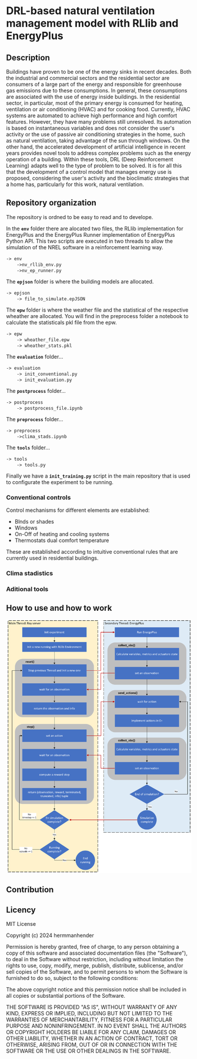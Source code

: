 # DRL-based natural ventilation management model with RLlib and EnergyPlus

## Description

Buildings have proven to be one of the energy sinks in recent decades. Both the industrial and commercial sectors and the residential sector are consumers of a large part of the energy and responsible for greenhouse gas emissions due to these consumptions. In general, these consumptions are associated with the use of energy inside buildings. In the residential sector, in particular, most of the primary energy is consumed for heating, ventilation or air conditioning (HVAC) and for cooking food. Currently, HVAC systems are automated to achieve high performance and high comfort features. However, they have many problems still unresolved. Its automation is based on instantaneous variables and does not consider the user's activity or the use of passive air conditioning strategies in the home, such as natural ventilation, taking advantage of the sun through windows. On the other hand, the accelerated development of artificial intelligence in recent years provides novel tools to address complex problems such as the energy operation of a building. Within these tools, DRL (Deep Reinforcement Learning) adapts well to the type of problem to be solved. It is for all this that the development of a control model that manages energy use is proposed, considering the user's activity and the bioclimatic strategies that a home has, particularly for this work, natural ventilation.

## Repository organization

The repository is ordned to be easy to read and to develope.

In the **`env`** folder there are alocated two files, the RLlib implementation for EnergyPlus and the
EnergyPlus Runner implementation of EnergyPlus Python API. This two scripts are executed in two threads 
to allow the simulation of the NREL software in a reinforcement learning way.
```
-> env
    ->nv_rllib_env.py
    ->nv_ep_runner.py
```
The **`epjson`** folder is where the building models are allocated.
```
-> epjson
    -> file_to_simulate.epJSON
```
The **`epw`** folder is where the weather file and the statistical of the respective wheather are allocated. You will find in the preprocess folder a notebook to calculate the statisticals pkl file from the epw.
```
-> epw
    -> wheather_file.epw
    -> wheather_stats.pkl
```
The **`evaluation`** folder...
```
-> evaluation
    -> init_conventional.py
    -> init_evaluation.py
```
The **`postprocess`** folder...
```
-> postprocess
    -> postprocess_file.ipynb
```
The **`preprocess`** folder...
```
-> preprocess
    ->clima_stads.ipynb
```
The **`tools`** folder...
```
-> tools
    -> tools.py
```
Finally we have a **`init_training.py`** script in the main repository that is used to configurate the 
experiment to be running.

### Conventional controls

Control mechanisms for different elements are established:

* Blnds or shades
* Windows
* On-Off of heating and cooling systems
* Thermostats dual comfort temperature

These are established according to intuitive conventional rules that are currently used in residential buildings.

### Clima stadistics

### Aditional tools

## How to use and how to work

![Implementación del entorno de EnergyPlus en RLlib.](execution_flow.png)

## Contribution

## Licency

MIT License

Copyright (c) 2024 hermmanhender

Permission is hereby granted, free of charge, to any person obtaining a copy
of this software and associated documentation files (the "Software"), to deal
in the Software without restriction, including without limitation the rights
to use, copy, modify, merge, publish, distribute, sublicense, and/or sell
copies of the Software, and to permit persons to whom the Software is
furnished to do so, subject to the following conditions:

The above copyright notice and this permission notice shall be included in all
copies or substantial portions of the Software.

THE SOFTWARE IS PROVIDED "AS IS", WITHOUT WARRANTY OF ANY KIND, EXPRESS OR
IMPLIED, INCLUDING BUT NOT LIMITED TO THE WARRANTIES OF MERCHANTABILITY,
FITNESS FOR A PARTICULAR PURPOSE AND NONINFRINGEMENT. IN NO EVENT SHALL THE
AUTHORS OR COPYRIGHT HOLDERS BE LIABLE FOR ANY CLAIM, DAMAGES OR OTHER
LIABILITY, WHETHER IN AN ACTION OF CONTRACT, TORT OR OTHERWISE, ARISING FROM,
OUT OF OR IN CONNECTION WITH THE SOFTWARE OR THE USE OR OTHER DEALINGS IN THE
SOFTWARE.


